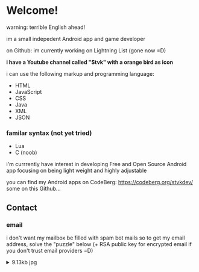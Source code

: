 # Welcome!
warning: terrible English ahead!
<!--
**oong819/oong819** is a ✨ _special_ ✨ repository because its `README.md` (this file) appears on your GitHub profile.

Here are some ideas to get you started:

- 🔭 I’m currently working on ...
- 🌱 I’m currently learning ...
- 👯 I’m looking to collaborate on ...
- 🤔 I’m looking for help with ...
- 💬 Ask me about ...
- 📫 How to reach me: ...
- 😄 Pronouns: ...
- ⚡ Fun fact: ...
-->

im a small indepedent Android app and game developer

on Github: im currently working on Lightning List (gone now =D)

**i have a Youtube channel called "Stvk" with a orange bird as icon**

i can use the following markup and programming language:

* HTML
* JavaScript
* CSS
* Java
*  XML
* JSON
### familar syntax (not yet tried)
* Lua
* C (noob)

i'm currrently have interest in  developing Free and Open Source Android app focusing on being light weight and highly adjustable

you can find my Android apps on CodeBerg:
https://codeberg.org/stvkdev/
some on this Github...

## Contact
### email
i don't want my mailbox be filled with spam bot mails so to get my email address,  solve the "puzzle" below (+ RSA public key for encrypted email if you don't trust email providers =D)
<details>
  <summary>9.13kb jpg</summary>
  
![1713267432176](https://github.com/oong819/oong819/assets/76146430/b23d8c49-bd61-4682-b83f-698682aa13f7)

<hr>

RSA public key:
``` MIICIjANBgkqhkiG9w0BAQEFAAOCAg8AMIICCgKCAgEAyi6wP4odl91ZX4AbYZDPoWBwRG+fH1mc
XugKn2LIlqucIgLM8S7ndsJoz3TyDpkwvOEs9oLC/JI3HW3tkhBry0Q0kbsh9Xn76xzN3PQe5WjD
vrYTL++nWDLfMPfSPELoQWs7SEEWXIw+3zO7JJ8Ai3xIXpJePdkw2mP8WwcoQrfxvDybiOJNdx6n
CEcVXxlTtmHugY61IDnWHOLkVU1pOFPj4XVpOVhKhrAw1AnNFF/iqaWk2PXgMgcSWhOFNb+woKtn
P/QUAaEq6W3UQfSGWTZ6yzx3FEixbG4s6+X5GctdKdnyaxPpjCFGnSikqD2oMn1ymaVGAnVpNsCJ
F0S/+N9aXoHymx8WThbP+kKuj1ZJlmNb1vUPfrlkvtmjPAMsjzrkMFO5UlMJJVjfCwddYN/fiZIx
Iq8DS91FHj6FhbckMPyTWYJyFYqTX73vLXVBrXTh2b7xvG0qSZEW5ssNGy9sbhycR+vicNrgNHCL
QNm6XoZHBaedekMEEhht84DrivMJBkT7YcWBJFWWKXyzqNPTJyeB5QK3IfLktAgRRP3VQqtpXdMk
NhvCpntziConMVWWoUiUGy8io9M79FwafhSiR3sii8W0cqNHLjyb8cqfadT1/ZMpH0NnUQkO1BFo
vKG3Gq4KxJs4QWna7gytE4dNbdXcggHj9SjzdlG2s/kCAwEAAQ==
```

</details>


